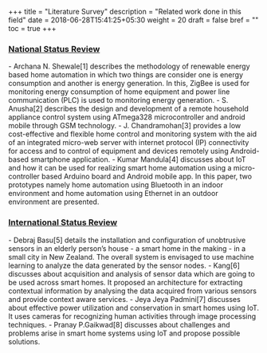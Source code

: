 +++
title = "Literature Survey"
description = "Related work done in this field"
date = 2018-06-28T15:41:25+05:30
weight = 20
draft = false
bref = ""
toc = true
+++

<h3 class="section-head" id="h-slide"><a href="#h-slide">National Status Review</a></h3>
- Archana N. Shewale[1] describes the methodology of renewable energy based home automation in which two things are consider one is energy consumption and another is energy generation. In this, ZigBee is used for monitoring energy consumption of home equipment and power line communication (PLC) is used to monitoring energy generation.
- S. Anusha[2] describes the design and development of a remote household appliance control system using ATmega328 microcontroller and android mobile through GSM technology.
- J. Chandramohan[3] provides a low cost-effective and flexible home control and monitoring system with the aid of an integrated micro-web server with internet protocol (IP) connectivity for access and to control of equipment and devices remotely using Android-based smartphone application.
- Kumar Mandula[4] discusses about IoT and how it can be used for realizing smart home automation using a micro-controller based Arduino board and Android mobile app. In this paper, two prototypes namely home automation using Bluetooth in an indoor environment and home automation using Ethernet in an outdoor environment are presented.

<h3 class="section-head" id="h-slide"><a href="#h-slide">International Status Review</a></h3>
- Debraj Basu[5] details the installation and configuration of unobtrusive sensors in an elderly person’s house - a smart home in the making - in a small city in New Zealand. The overall system is envisaged to use machine learning to analyze the data generated by the sensor nodes.
- Kang[6] discusses about acquisition and analysis of sensor data which are going to be used across smart homes. It proposed an architecture for extracting contextual information by analysing the data acquired from various sensors and provide context aware services.
- Jeya Jeya Padmini[7] discusses about effective power utilization and conservation in smart homes using IoT. It uses cameras for recognizing human activities through image processing techniques.
- Pranay P.Gaikwad[8] discusses about challenges and problems arise in smart home systems using IoT and propose possible solutions.
